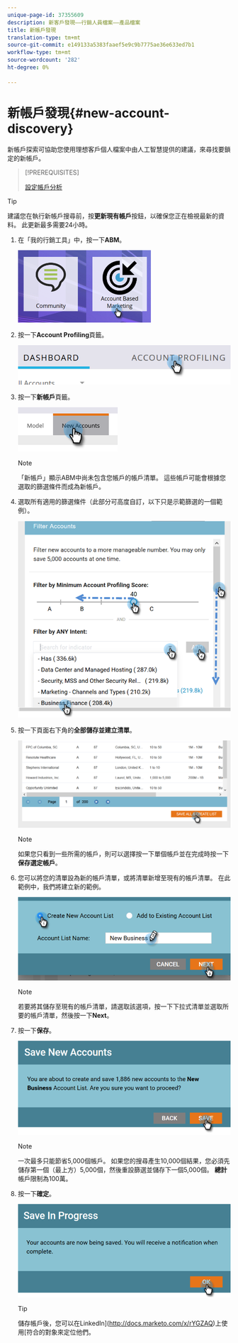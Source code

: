 ```yaml
---
unique-page-id: 37355609
description: 新客戶發現——行銷人員檔案——產品檔案
title: 新帳戶發現
translation-type: tm+mt
source-git-commit: e149133a5383faaef5e9c9b7775ae36e633ed7b1
workflow-type: tm+mt
source-wordcount: '282'
ht-degree: 0%

---
```



# 新帳戶發現{#new-account-discovery}

新帳戶探索可協助您使用理想客戶個人檔案中由人工智慧提供的建議，來尋找要鎖定的新帳戶。

>[!PREREQUISITES]
>
>[設定帳戶分析](http://docs.marketo.com/x/FgAKAQ)

>[!TIP]
>
>建議您在執行新帳戶搜尋前，按&#x200B;**更新現有帳戶**&#x200B;按鈕，以確保您正在檢視最新的資料。 此更新最多需要24小時。

1. 在「我的行銷工具」中，按一下&#x200B;**ABM**。

   ![](assets/one-1.png)

1. 按一下&#x200B;**Account Profiling**&#x200B;頁籤。

   ![](assets/two-2.png)

1. 按一下&#x200B;**新帳戶**&#x200B;頁籤。

   ![](assets/three-1.png)

   >[!NOTE]
   >
   >「新帳戶」顯示ABM中尚未包含您帳戶的帳戶清單。 這些帳戶可能會根據您選取的篩選條件而成為新帳戶。

1. 選取所有適用的篩選條件（此部分可高度自訂，以下只是示範篩選的一個範例）。

   ![](assets/four-1.png)

1. 按一下頁面右下角的&#x200B;**全部儲存並建立清單**。

   ![](assets/five-1.png)

   >[!NOTE]
   >
   >如果您只看到一些所需的帳戶，則可以選擇按一下單個帳戶並在完成時按一下&#x200B;**保存選定帳戶**。

1. 您可以將您的清單設為新的帳戶清單，或將清單新增至現有的帳戶清單。 在此範例中，我們將建立新的範例。

   ![](assets/six-1.png)

   >[!NOTE]
   >
   >若要將其儲存至現有的帳戶清單，請選取該選項，按一下下拉式清單並選取所要的帳戶清單，然後按一下&#x200B;**Next**。

1. 按一下&#x200B;**保存**。

   ![](assets/seven-1.png)

   >[!NOTE]
   >
   >一次最多只能節省5,000個帳戶。 如果您的搜尋產生10,000個結果，您必須先儲存第一個（最上方）5,000個，然後重設篩選並儲存下一個5,000個。 **總計**&#x200B;帳戶限制為100萬。

1. 按一下&#x200B;**確定**。

   ![](assets/eight.png)

   >[!TIP]
   >
   >儲存帳戶後，您可以在LinkedIn](http://docs.marketo.com/x/rYGZAQ)上使用[符合的對象來定位他們。

